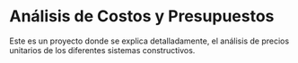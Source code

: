 # Análisis de Costos y Presupuestos

Este es un proyecto donde se explica detalladamente, el análisis de precios unitarios de los diferentes sistemas constructivos.
